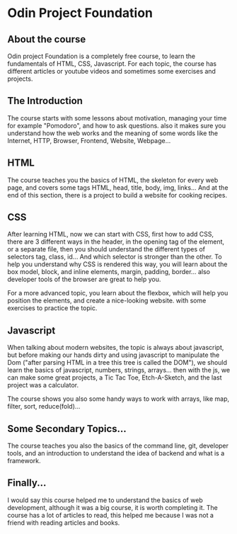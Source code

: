 # Odin Project Foundation

## About the course

Odin project Foundation is a completely free course, to learn the fundamentals of HTML, CSS, Javascript.
For each topic, the course has different articles or youtube videos and sometimes some exercises and 
projects. 

## The Introduction

The course starts with some lessons about motivation, managing your time for example "Pomodoro", and how to ask questions. also it makes sure you understand how the web works and the meaning of some words like the Internet, HTTP, Browser, Frontend, 
Website, Webpage...

## HTML

The course teaches you the basics of HTML, the skeleton for every web page, and covers some tags
HTML, head, title, body, img, links...
And at the end of this section, there is a project to build a website for cooking recipes.

## CSS

After learning HTML, now we can start with CSS, first how to add CSS, there are 3 different ways in the header, in the opening tag of the element, or a separate file, then you should understand the different types of selectors tag, class, id... And which selector is stronger than the other.
To help you understand why CSS is rendered this way, you will learn about the box model, block, and inline
elements, margin, padding, border... also developer tools of the browser are great to help you.

For a more advanced topic, you learn about the flexbox, which will help you position the elements, and 
create a nice-looking website. with some exercises to practice the topic.

## Javascript

When talking about modern websites, the topic is always about javascript, but before making our hands dirty
and using javascript to manipulate the Dom ("after parsing HTML in a tree this tree is called the DOM"), we should learn the basics of javascript, numbers, strings, arrays... then with the js, we can make some great projects, a Tic Tac Toe, Etch-A-Sketch, and the last project was a calculator.

The course shows you also some handy ways to work with arrays, like map, filter, sort, reduce(fold)...

## Some Secondary Topics...

The course teaches you also the basics of the command line, git, developer tools, and an introduction to understand the idea of backend and what is a framework.

## Finally...

I would say this course helped me to understand the basics of web development, although it was
a big course, it is worth completing it. The course has a lot of articles to read, this helped me because I was not a friend with reading articles and books.  